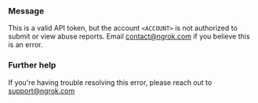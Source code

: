 
### Message
This is a valid API token, but the account <code>&lt;ACCOUNT&gt;</code> is not authorized to submit or view abuse reports. Email contact@ngrok.com if you believe this is an error.

### Further help
If you're having trouble resolving this error, please reach out to [support@ngrok.com](mailto:support@ngrok.com?subject=Help%20with%20ERR_NGROK_221)

